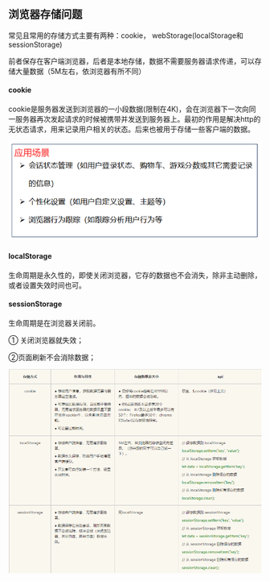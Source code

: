 ## 浏览器存储问题

常见且常用的存储方式主要有两种：cookie， webStorage(localStorage和sessionStorage)

前者保存在客户端浏览器，后者是本地存储，数据不需要服务器请求传递，可以存储大量数据（5M左右，依浏览器有所不同）

#### cookie

cookie是服务器发送到浏览器的一小段数据(限制在4K)，会在浏览器下一次向同一服务器再次发起请求的时候被携带并发送到服务器上。最初的作用是解决http的无状态请求，用来记录用户相关的状态。后来也被用于存储一些客户端的数据。

![06_02](img/06_02.png)

#### localStorage

生命周期是永久性的，即使关闭浏览器，它存的数据也不会消失，除非主动删除，或者设置失效时间也可。

#### sessionStorage

生命周期是在浏览器关闭前。

① 关闭浏览器就失效；

②页面刷新不会消除数据；

![06_01](img/06_01.png)

















